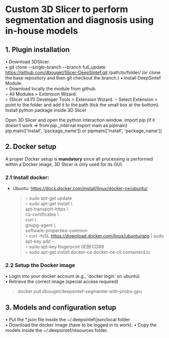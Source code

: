 # Custom 3D Slicer to perform segmentation and diagnosis using in-house models

## 1. Plugin installation

• Download 3DSlicer.  
• git clone --single-branch --branch full_update https://github.com/dbouget/Slicer-DeepSintef.git /path/to/folder/
(or clone the base repository and then git checkout the branch.)
• Install DeepSintef Module:  
∘ Download locally the module from github.  
∘ All Modules > Extension Wizard.  
∘ (Slicer v4.11) Developer Tools > Extension Wizard.
∘ Select Extension > point to the folder and add it to the path (tick the small box at the bottom).  
Install python package inside 3D Slicer

Open 3D Slicer and open the python interaction window.
import pip (if it doesn't work => from pip._internal import main as pipmain)
pip.main(['install', 'package_name']) or pipmain(['install', 'package_name'])

## 2. Docker setup
A proper Docker setup is **mandatory** since all processing is performed within
a Docker image, 3D Slicer is only used for its GUI.  

### 2.1 Install docker: 
* Ubuntu: https://docs.docker.com/install/linux/docker-ce/ubuntu/  
	> ‣ sudo apt-get update  
	> ‣ sudo apt-get install \  
		    apt-transport-https \   
		    ca-certificates \  
		    curl \  
		    gnupg-agent \   
		    software-properties-common   
	> ‣ curl -fsSL https://download.docker.com/linux/ubuntu/gpg | sudo apt-key add -   
	> ‣ sudo apt-key fingerprint 0EBFCD88   
	> ‣ sudo apt-get install docker-ce docker-ce-cli containerd.io  
  
### 2.2 Setup the Docker image
• Login into your docker account (e.g., 'docker login' on ubuntu)  
• Retrieve the correct image (special access required)
> docker pull dbouget/deepsintef-segmenter:with-probs-gpu  

## 3. Models and configuration setup
• Put the *.json file inside the ~/.deepsintef/json/local folder  
• Download the docker image (have to be logged in to work). 
• Copy the models inside the ~/.deepsintef/resources folder.

